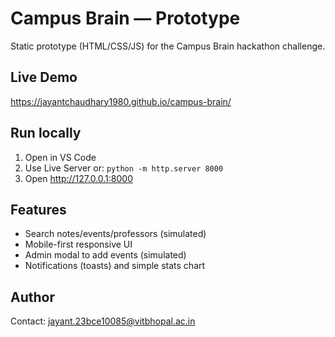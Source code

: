 # Campus Brain — Prototype
Static prototype (HTML/CSS/JS) for the Campus Brain hackathon challenge.

## Live Demo
https://jayantchaudhary1980.github.io/campus-brain/

## Run locally
1. Open in VS Code
2. Use Live Server or:
   `python -m http.server 8000`
3. Open http://127.0.0.1:8000

## Features
- Search notes/events/professors (simulated)
- Mobile-first responsive UI
- Admin modal to add events (simulated)
- Notifications (toasts) and simple stats chart

## Author
<Jayant Chaudhary> Contact: <jayant.23bce10085@vitbhopal.ac.in>
